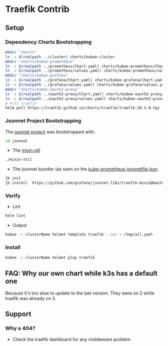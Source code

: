 # Traefik Contrib


## Setup

### Dependency Charts Bootstrapping

```bash
mkdir "charts"
ln -s $(realpath ../cluster) charts/kubee-cluster
mkdir "charts/kubee-prometheus"
ln -s $(realpath ../prometheus/Chart.yaml) charts/kubee-prometheus/Chart.yaml
ln -s $(realpath ../prometheus/values.yaml) charts/kubee-prometheus/values.yaml
mkdir "charts/kubee-grafana"
ln -s $(realpath ../grafana/Chart.yaml) charts/kubee-grafana/Chart.yaml
ln -s $(realpath ../grafana/values.yaml) charts/kubee-grafana/values.yaml
mkdir "charts/kubee-oauth2-proxy"
ln -s $(realpath ../oauth2-proxy/Chart.yaml) charts/kubee-oauth2-proxy/Chart.yaml
ln -s $(realpath ../oauth2-proxy/values.yaml) charts/kubee-oauth2-proxy/values.yaml
# Pull traefik
helm pull https://traefik.github.io/charts/traefik/traefik-34.3.0.tgz -d charts --untar
```

### Jsonnet Project Bootstrapping

The [jsonnet project](../jsonnet/README.md) was bootstrapped with:
```bash
cd jsonnet
```
* The [mixin util](./mixin-util)
```bash
./mixin-util
```
* The jsonnet bundler (as seen on the [kube-prometheus jsonnetfile.json](https://github.com/prometheus-operator/kube-prometheus/blob/main/jsonnet/kube-prometheus/jsonnetfile.json)
```bash
jb init
jb install  https://github.com/grafana/jsonnet-libs/traefik-mixin@master # last main commit
```



### Verify

* Lint
```bash
helm lint
```
* Output
```bash
kubee -c clusterName helmet template traefik --out > /tmp/all.yaml
```

### Install

```bash
kubee -c clusterName helmet play traefik
```


## FAQ: Why our own chart while k3s has a default one

Because it's too slow to update to the last version.
They were on 2 while traefik was already on 3.

## Support
### Why a 404?

* Check the traefik dashboard for any middleware problem
